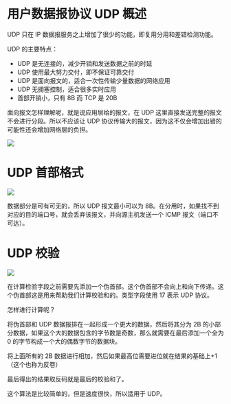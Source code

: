 # 用户数据报协议 UDP 概述
UDP 只在 IP 数据报服务之上增加了很少的功能，即复用分用和差错检测功能。

UDP 的主要特点：

+ UDP 是无连接的，减少开销和发送数据之前的时延
+ UDP 使用最大努力交付，即不保证可靠交付
+ UDP 是面向报文的，适合一次性传输少量数据的网络应用
+ UDP 无拥塞控制，适合很多实时应用
+ 首部开销小，只有 8B 而 TCP 是 20B

面向报文怎样理解呢，就是说应用层给的报文，在 UDP 这里直接发送完整的报文不会进行分段。所以不应该让 UDP 协议传输大的报文，因为这不仅会增加出错的可能性还会增加网络层的负担。

![](https://cdn.nlark.com/yuque/0/2025/png/48073730/1740105938167-ae3a979e-8b17-44f0-9641-5945e8cb9b3d.png)

# UDP 首部格式
![](https://cdn.nlark.com/yuque/0/2025/png/48073730/1740106225399-adf82b31-582b-4613-b614-63632f4dc6d9.png)

数据部分是可有可无的，所以 UDP 报文最小可以为 8B。在分用时，如果找不到对应的目的端口号，就会丢弃该报文，并向源主机发送一个 ICMP 报文（端口不可达）。

# UDP 校验
![](https://cdn.nlark.com/yuque/0/2025/png/48073730/1740107978303-b627b2d4-fc9c-426b-a250-0931e5cf9168.png)

在计算检验字段之前需要先添加一个伪首部。这个伪首部不会向上和向下传递。这个伪首部这是用来帮助我们计算校验和的。类型字段使用 17 表示 UDP 协议。

怎样进行计算呢？

将伪首部和 UDP 数据报排在一起形成一个更大的数据，然后将其分为 2B 的小部分数据，如果这个大的数据包含的字节数是奇数，那么就需要在最后添加一个全为 0 的字节构成一个大的偶数字节的数据块。

将上面所有的 2B 数据进行相加，然后如果最高位需要进位就在结果的基础上+1（这个也称为反卷）

最后得出的结果取反码就是最后的校验和了。

这个算法是比较简单的，但是速度很快，所以适用于 UDP。

